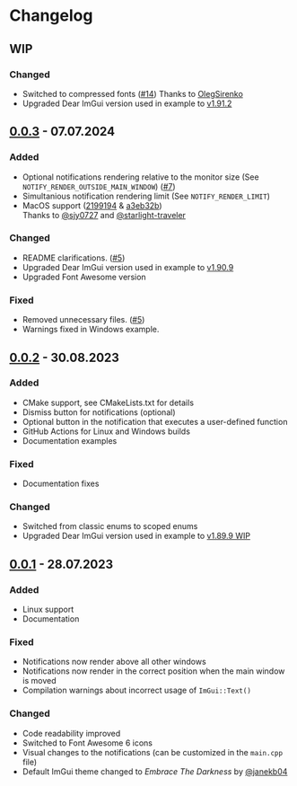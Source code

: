 # Changelog

## WIP

### Changed
- Switched to compressed fonts ([#14](https://github.com/TyomaVader/ImGuiNotify/pull/14))
Thanks to [OlegSirenko](https://github.com/OlegSirenko)
- Upgraded Dear ImGui version used in example to [v1.91.2](https://github.com/ocornut/imgui/commit/68aa9a86ec933510073932980a0940742ecc833c)

## [0.0.3] - 07.07.2024

### Added
- Optional notifications rendering relative to the monitor size (See ```NOTIFY_RENDER_OUTSIDE_MAIN_WINDOW```) ([#7](https://github.com/TyomaVader/ImGuiNotify/issues/7))
- Simultanious notification rendering limit (See ```NOTIFY_RENDER_LIMIT```)
- MacOS support ([2199194](https://github.com/TyomaVader/ImGuiNotify/commit/2199194b03fe82892e642ff9920ae41ac542c2d5) & [a3eb32b](https://github.com/TyomaVader/ImGuiNotify/commit/a3eb32bc63e0433d16c0bf2e2e080303889c5737)) \
Thanks to [@sjy0727](https://github.com/sjy0727) and [@starlight-traveler](https://github.com/starlight-traveler)

### Changed
- README clarifications. ([#5](https://github.com/TyomaVader/ImGuiNotify/issues/5))
- Upgraded Dear ImGui version used in example to [v1.90.9](https://github.com/ocornut/imgui/releases/tag/v1.90.9)
- Upgraded Font Awesome version

### Fixed
- Removed unnecessary files. ([#5](https://github.com/TyomaVader/ImGuiNotify/issues/5))
- Warnings fixed in Windows example.

## [0.0.2] - 30.08.2023

### Added
- CMake support, see CMakeLists.txt for details
- Dismiss button for notifications (optional)
- Optional button in the notification that executes a user-defined function
- GitHub Actions for Linux and Windows builds
- Documentation examples

### Fixed
- Documentation fixes

### Changed
- Switched from classic enums to scoped enums
- Upgraded Dear ImGui version used in example to [v1.89.9 WIP](https://github.com/ocornut/imgui/commit/11613013860d149667302a258041dcd832069f36)

## [0.0.1] - 28.07.2023

### Added
- Linux support
- Documentation

### Fixed
- Notifications now render above all other windows
- Notifications now render in the correct position when the main window is moved
- Compilation warnings about incorrect usage of ```ImGui::Text()```

### Changed
- Code readability improved
- Switched to Font Awesome 6 icons
- Visual changes to the notifications (can be customized in the ```main.cpp``` file)
- Default ImGui theme changed to *Embrace The Darkness* by [@janekb04](https://github.com/janekb04)


[0.0.3]: https://github.com/TyomaVader/ImGuiNotify/releases/tag/v0.0.3
[0.0.2]: https://github.com/TyomaVader/ImGuiNotify/releases/tag/v0.0.2
[0.0.1]: https://github.com/TyomaVader/ImGuiNotify/releases/tag/v0.0.1
